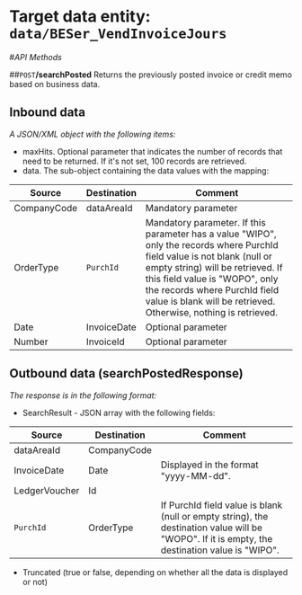 # Target data entity: `data/BESer_VendInvoiceJours`

#_API Methods_

##`POST`**/searchPosted**
Returns the previously posted invoice or credit memo based on business data.

## Inbound data

_A JSON/XML object with the following items:_
- maxHits. Optional parameter that indicates the number of records that need to be returned. If it's not set, 100 records are retrieved.
- data. The sub-object containing the data values with the mapping:

| Source | Destination | Comment |
|--|--|--|
| CompanyCode | dataAreaId | Mandatory parameter |
| OrderType | `PurchId` | Mandatory parameter. If this parameter has a value "WIPO", only the records where PurchId field value is not blank (null or empty string) will be retrieved. If this field value is "WOPO", only the records where PurchId field value is blank will be retrieved. Otherwise, nothing is retrieved.
| Date | InvoiceDate | Optional parameter |
| Number | InvoiceId | Optional parameter |

## Outbound data (searchPostedResponse)
_The response is in the following format:_
- SearchResult - JSON array with the following fields:

| Source | Destination | Comment |
|--|--|--|
| dataAreaId | CompanyCode |
| InvoiceDate | Date | Displayed in the format "yyyy-MM-dd". | 
| LedgerVoucher | Id | |
| `PurchId` | OrderType | If PurchId field value is blank (null or empty string), the destination value will be "WOPO". If it is empty, the destination value is "WIPO". |
- Truncated (true or false, depending on whether all the data is displayed or not)
